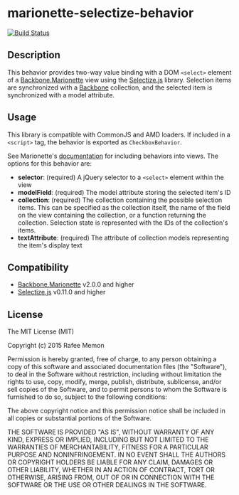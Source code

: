 marionette-selectize-behavior
=============================

[![Build Status](https://travis-ci.org/rafeememon/marionette-selectize-behavior.svg)](https://travis-ci.org/rafeememon/marionette-selectize-behavior)

## Description

This behavior provides two-way value binding with a DOM `<select>` element of a [Backbone.Marionette](http://marionettejs.com/) view using the [Selectize.js](https://brianreavis.github.io/selectize.js/) library. Selection items are synchronized with a [Backbone](http://backbonejs.org/) collection, and the selected item is synchronized with a model attribute.

## Usage

This library is compatible with CommonJS and AMD loaders. If included in a `<script>` tag, the behavior is exported as `CheckboxBehavior`.

See Marionette's [documentation](http://marionettejs.com/docs/marionette.behaviors.html) for including behaviors into views. The options for this behavior are:

- **selector**: (required) A jQuery selector to a `<select>` element within the view
- **modelField**: (required) The model attribute storing the selected item's ID
- **collection**: (required) The collection containing the possible selection items. This can be specified as the collection itself, the name of the field on the view containing the collection, or a function returning the collection. Selection state is represented with the IDs of the collection's items.
- **textAttribute**: (required) The attribute of collection models representing the item's display text

## Compatibility

- [Backbone.Marionette](http://marionettejs.com/) v2.0.0 and higher
- [Selectize.js](https://brianreavis.github.io/selectize.js/) v0.11.0 and higher

## License

The MIT License (MIT)

Copyright (c) 2015 Rafee Memon

Permission is hereby granted, free of charge, to any person obtaining a copy
of this software and associated documentation files (the "Software"), to deal
in the Software without restriction, including without limitation the rights
to use, copy, modify, merge, publish, distribute, sublicense, and/or sell
copies of the Software, and to permit persons to whom the Software is
furnished to do so, subject to the following conditions:

The above copyright notice and this permission notice shall be included in all
copies or substantial portions of the Software.

THE SOFTWARE IS PROVIDED "AS IS", WITHOUT WARRANTY OF ANY KIND, EXPRESS OR
IMPLIED, INCLUDING BUT NOT LIMITED TO THE WARRANTIES OF MERCHANTABILITY,
FITNESS FOR A PARTICULAR PURPOSE AND NONINFRINGEMENT. IN NO EVENT SHALL THE
AUTHORS OR COPYRIGHT HOLDERS BE LIABLE FOR ANY CLAIM, DAMAGES OR OTHER
LIABILITY, WHETHER IN AN ACTION OF CONTRACT, TORT OR OTHERWISE, ARISING FROM,
OUT OF OR IN CONNECTION WITH THE SOFTWARE OR THE USE OR OTHER DEALINGS IN THE
SOFTWARE.
